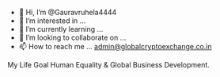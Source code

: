 - 👋 Hi, I’m @Gauravruhela4444
- 👀 I’m interested in ...
- 🌱 I’m currently learning ...
- 💞️ I’m looking to collaborate on ...
- 📫 How to reach me ... admin@globalcryptoexchange.co.in

<!---
Gauravruhela4444/Gauravruhela4444 is a ✨ special ✨ repository because its `README.md` (this file) appears on your GitHub profile.
You can click the Preview link to take a look at your changes.
--->
My Life Goal Human Equality & Global Business Development.
